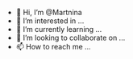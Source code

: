 - 👋 Hi, I’m @Martnina
- 👀 I’m interested in ...
- 🌱 I’m currently learning ...
- 💞️ I’m looking to collaborate on ...
- 📫 How to reach me ...

<!---
Martnina/Martnina is a ✨ special ✨ repository because its `README.md` (this file) appears on your GitHub profile.
You can click the Preview link to take a look at your changes.
--->
